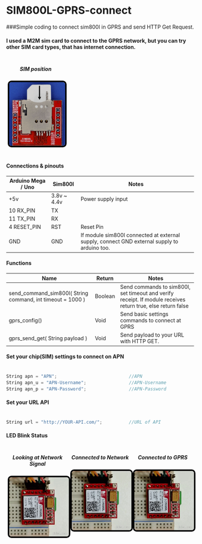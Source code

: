 # SIM800L-GPRS-connect

###Simple coding to connect sim800l in GPRS and send HTTP Get Request.

#### I used a M2M sim card to connect to the GPRS network, but you can try other SIM card types, that has internet connection.

<div style="text-align: center; padding: 4px; width: 150px">
    <h5>SIM position</h5>
    <p style="align: center;">
        <img style="border: 4px solid black;
                    border-radius: 10px;"
                src="./gif/position_sim.PNG">
    </p>    
</div>

#### Connections & pinouts
Arduino Mega / Uno  |   Sim800l   |    Notes  
-------------|-------------|------------
+5v| 3.8v ~ 4.4v| Power supply input
10 RX_PIN | TX |  
11 TX_PIN | RX |
4   RESET_PIN | RST| Reset Pin
GND | GND | If module sim800l connected at external supply, connect GND external supply to arduino too.

#### Functions
Name | Return  |   Notes   
-------------|-------------|------------|
send_command_sim800l( String command, int timeout = 1000 )| Boolean  | Send commands to sim800l, set timeout and verify receipt. If module receives return true, else return false
gprs_config() |  Void | Send basic settings commands to connect at GPRS 
gprs_send_get( String payload ) |  Void | Send payload to your URL with HTTP GET.

#### Set your chip(SIM) settings to connect on APN 
```c++

String apn = "APN";                           //APN
String apn_u = "APN-Username";                //APN-Username
String apn_p = "APN-Password";                //APN-Password

```
#### Set your URL API 
```c++

String url = "http://YOUR-API.com/";          //URL of API

```

#### LED Blink Status

<div style="display: flex">
    <div style="text-align: center;padding: 4px">
        <h5>Looking at Network Signal</h5>
        <p style="align: center;">
            <img style="border: 4px solid black;
                        border-radius: 10px;"
                    src="./gif/looking_network.gif">
        </p>
    </div>
    <div style="text-align: center;padding: 4px">
        <h5>Connected to Network</h5>
        <p style="align: center;">
            <img style="border: 4px solid black;
                        border-radius: 10px;"
                    src="./gif/conected_network.gif">
        </p>
    </div>
    <div style="text-align: center; padding: 4px">
        <h5>Connected to GPRS</h5>
        <p style="align: center;">
            <img style="border: 4px solid black;
                        border-radius: 10px;"
                    src="./gif/conected_GPRS.gif">
        </p>    
    </div>
</div>